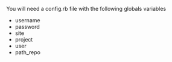 You will need a config.rb file with the following globals variables

* username
* password
* site
* project
* user
* path_repo
